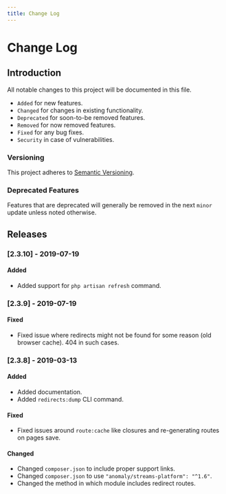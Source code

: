 ```yaml
---
title: Change Log
---
```


# Change Log

<div class="documentation__toc"></div>

## Introduction

All notable changes to this project will be documented in this file.

- `Added` for new features.
- `Changed` for changes in existing functionality.
- `Deprecated` for soon-to-be removed features.
- `Removed` for now removed features.
- `Fixed` for any bug fixes.
- `Security` in case of vulnerabilities.

### Versioning

This project adheres to [Semantic Versioning](https://semver.org/spec/v2.0.0.html).

### Deprecated Features

Features that are deprecated will generally be removed in the next `minor` update unless noted otherwise.

## Releases

### [2.3.10] - 2019-07-19
#### Added
- Added support for `php artisan refresh` command.


### [2.3.9] - 2019-07-19
#### Fixed
- Fixed issue where redirects might not be found for some reason (old browser cache). 404 in such cases. 


### [2.3.8] - 2019-03-13
#### Added
- Added documentation.
- Added `redirects:dump` CLI command.

#### Fixed
- Fixed issues around `route:cache` like closures and re-generating routes on pages save.

#### Changed
- Changed `composer.json` to include proper support links.
- Changed `composer.json` to use `"anomaly/streams-platform": "^1.6"`.
- Changed the method in which module includes redirect routes.
